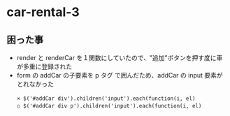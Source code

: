 car-rental-3
============
## 困った事
* render と renderCar を１関数にしていたので、"追加"ボタンを押す度に車が多重に登録された
* form の addCar の子要素を p タグ で囲んだため、addCar の input 要素がとれなかった
```
　　× $('#addCar div').children('input').each(function(i, el)
　　○ $('#addCar div p').children('input').each(function(i, el)
```
